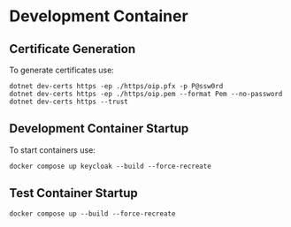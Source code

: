 # Development Container

## Certificate Generation

To generate certificates use:

````shell
dotnet dev-certs https -ep ./https/oip.pfx -p P@ssw0rd
dotnet dev-certs https -ep ./https/oip.pem --format Pem --no-password 
dotnet dev-certs https --trust
````

## Development Container Startup

To start containers use:

````shell
docker compose up keycloak --build --force-recreate
````


## Test Container Startup
````shell
docker compose up --build --force-recreate
````